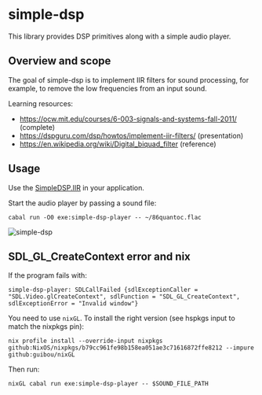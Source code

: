 # simple-dsp

This library provides DSP primitives along with a simple audio player.

## Overview and scope

The goal of simple-dsp is to implement IIR filters for sound processing, for example, to remove the low frequencies from an input sound.

Learning resources:

- https://ocw.mit.edu/courses/6-003-signals-and-systems-fall-2011/ (complete)
- https://dspguru.com/dsp/howtos/implement-iir-filters/ (presentation)
- https://en.wikipedia.org/wiki/Digital_biquad_filter (reference)

## Usage

Use the [SimpleDSP.IIR](./src/SimpleDSP/IIR.hs) in your application.

Start the audio player by passing a sound file:

```ShellSession
cabal run -O0 exe:simple-dsp-player -- ~/86quantoc.flac
```

![simple-dsp](https://github.com/TristanCacqueray/simple-dsp/assets/154392/57207ef1-6efe-4b64-9574-d118d1d61471)


## SDL_GL_CreateContext error and nix

If the program fails with:

```ShellSession
simple-dsp-player: SDLCallFailed {sdlExceptionCaller = "SDL.Video.glCreateContext", sdlFunction = "SDL_GL_CreateContext", sdlExceptionError = "Invalid window"}
```

You need to use `nixGL`. To install the right version (see hspkgs input to match the nixpkgs pin):

```ShellSession
nix profile install --override-input nixpkgs github:NixOS/nixpkgs/b79cc961fe98b158ea051ae3c71616872ffe8212 --impure github:guibou/nixGL
```

Then run:

```ShellSession
nixGL cabal run exe:simple-dsp-player -- $SOUND_FILE_PATH
```
